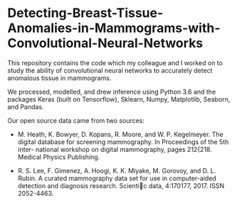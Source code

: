 # Detecting-Breast-Tissue-Anomalies-in-Mammograms-with-Convolutional-Neural-Networks

This repository contains the code which my colleague and I worked on to study the ability of convolutional neural networks to accurately detect anomalous tissue in mammograms. 

We processed, modelled, and drew inference using Python 3.6 and the packages Keras (built on Tensorflow), Sklearn, Numpy, Matplotlib, Seaborn, and Pandas.

Our open source data came from two sources:

- M. Heath, K. Bowyer, D. Kopans, R. Moore, and W. P. Kegelmeyer. The digital database for screening mammography. In Proceedings of the 5th inter- national workshop on digital mammography, pages 212{218. Medical Physics Publishing.

- R. S. Lee, F. Gimenez, A. Hoogi, K. K. Miyake, M. Gorovoy, and D. L. Rubin. A curated mammography data set for use in computer-aided detection and diagnosis research. Scientic data, 4:170177, 2017. ISSN 2052-4463.

